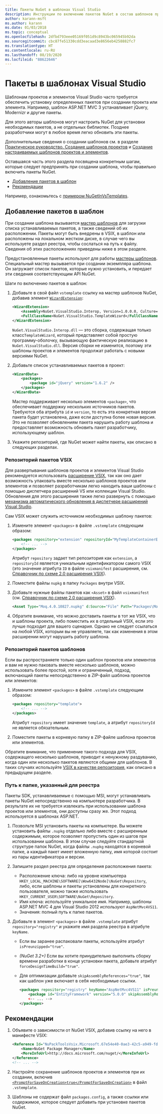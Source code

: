```yaml
---
title: Пакеты NuGet в шаблонах Visual Studio
description: Инструкции по включению пакетов NuGet в состав шаблонов проектов и элементов Visual Studio.
author: karann-msft
ms.author: karann
ms.date: 01/03/2018
ms.topic: conceptual
ms.openlocfilehash: 2dfbd793eee05169f051d9c8943bc065945b92da
ms.sourcegitcommit: cbc87fe51330cdd3eacaad3e8656eb4258882fc7
ms.translationtype: HT
ms.contentlocale: ru-RU
ms.lasthandoff: 08/19/2020
ms.locfileid: "88622646"
---
```

# <a name="packages-in-visual-studio-templates"></a>Пакеты в шаблонах Visual Studio

Шаблонам проектов и элементов Visual Studio часто требуется обеспечить установку определенных пакетов при создании проекта или элемента. Например, шаблон ASP.NET MVC 3 устанавливает jQuery, Modernizr и другие пакеты.

Для этого авторы шаблонов могут настроить NuGet для установки необходимых пакетов, а не отдельных библиотек. Позднее разработчики могут в любое время легко обновить эти пакеты.

Дополнительные сведения о создании шаблонов см. в разделе [Практическое руководство. Создание шаблонов проектов](/visualstudio/ide/how-to-create-project-templates) и [Создание настраиваемых шаблонов проектов и элементов](/visualstudio/extensibility/creating-custom-project-and-item-templates).

Оставшаяся часть этого раздела посвящена конкретным шагам, которые следует предпринять при создании шаблона, чтобы правильно включить пакеты NuGet.

- [Добавление пакетов в шаблон](#adding-packages-to-a-template)
- [Рекомендации](#best-practices)

Например, ознакомьтесь с [примером NuGetInVsTemplates](https://bitbucket.org/marcind/nugetinvstemplates).

## <a name="adding-packages-to-a-template"></a>Добавление пакетов в шаблон

При создании шаблона вызывается [мастер шаблонов](/visualstudio/extensibility/how-to-use-wizards-with-project-templates) для загрузки списка устанавливаемых пакетов, а также сведений об их расположении. Пакеты могут быть внедрены в VSIX, в шаблон или расположены на локальном жестком диске, в случае чего вы используете раздел реестра, чтобы сослаться на путь к файлу. Сведения об этих расположениях приведены ниже в этом разделе.

Предустановленные пакеты используют для работы [мастеры шаблонов](/visualstudio/extensibility/how-to-use-wizards-with-project-templates). Специальный мастер вызывается при создании экземпляра шаблона. Он загружает список пакетов, которые нужно установить, и передает эти сведения соответствующим API NuGet.

Шаги по включению пакетов в шаблон:

1. Добавьте в свой файл `vstemplate` ссылку на мастер шаблонов NuGet, добавив элемент [`WizardExtension`](/visualstudio/extensibility/wizardextension-element-visual-studio-templates):

    ```xml
    <WizardExtension>
        <Assembly>NuGet.VisualStudio.Interop, Version=1.0.0.0, Culture=neutral, PublicKeyToken=b03f5f7f11d50a3a</Assembly>
        <FullClassName>NuGet.VisualStudio.TemplateWizard</FullClassName>
    </WizardExtension>
    ```

    `NuGet.VisualStudio.Interop.dll` — это сборка, содержащая только класс`TemplateWizard`, который представляет собой простую программу-оболочку, вызывающую фактическую реализацию в `NuGet.VisualStudio.dll`. Версия сборки не изменится, поэтому эти шаблоны проектов и элементов продолжат работать с новыми версиями NuGet.

1. Добавьте список устанавливаемых пакетов в проект:

    ```xml
    <WizardData>
        <packages>
            <package id="jQuery" version="1.6.2" />
        </packages>
    </WizardData>
    ```

    Мастер поддерживает несколько элементов `<package>`, что обеспечивает поддержку нескольких источников пакетов. Требуются оба атрибута `id` и `version`, то есть эта конкретная версия пакета будет установлена, даже если доступна более новая версия. Это не позволяет обновлениям пакета нарушить работу шаблона и предоставляет возможность обновить пакет разработчику, использующему шаблон.

1. Укажите репозиторий, где NuGet может найти пакеты, как описано в следующих разделах.

### <a name="vsix-package-repository"></a>Репозиторий пакетов VSIX

Для развертывания шаблонов проектов и элементов Visual Studio рекомендуется использовать [расширение VSIX](/visualstudio/extensibility/shipping-visual-studio-extensions), так как оно дает возможность упаковать вместе несколько шаблонов проектов или элементов и позволяет разработчикам легко находить ваши шаблоны с помощью диспетчера расширений VS или коллекции Visual Studio. Обновления для этого расширения также легко развернуть с помощью [механизма автоматического обновления в диспетчере расширений Visual Studio](/visualstudio/extensibility/how-to-update-a-visual-studio-extension).

Сам VSIX может служить источником необходимых шаблону пакетов:

1. Измените элемент `<packages>` в файле `.vstemplate` следующим образом:

    ```xml
    <packages repository="extension" repositoryId="MyTemplateContainerExtensionId">
        <!-- ... -->
    </packages>
    ```

    Атрибут `repository` задает тип репозитория как `extension`, а `repositoryId` является уникальным идентификатором самого VSIX (это значение атрибута `ID` в файле `vsixmanifest` расширения, см. [Справочник по схеме 2.0 расширения VSIX](/visualstudio/extensibility/vsix-extension-schema-2-0-reference)).

1. Поместите файлы `nupkg` в папку `Packages` внутри VSIX.

1. Добавьте нужные файлы пакетов как `<Asset>` в файл `vsixmanifest` (см. [Справочник по схеме 2.0 расширения VSIX](/visualstudio/extensibility/vsix-extension-schema-2-0-reference)).

    ```xml
    <Asset Type="Moq.4.0.10827.nupkg" d:Source="File" Path="Packages\Moq.4.0.10827.nupkg" d:VsixSubPath="Packages" />
    ```

1. Обратите внимание, что можно доставить пакеты в тот же VSIX, что и шаблоны проекта, либо поместить их в отдельный VSIX, если это лучше подходит для вашего сценария. Однако не следует ссылаться на любой VSIX, которым вы не управляете, так как изменения в этом расширении могут нарушить работу шаблона.

### <a name="template-package-repository"></a>Репозиторий пакетов шаблонов

Если вы распространяете только один шаблон проектов или элементов и вам не нужно паковать вместе несколько шаблонов, можно использовать более простой, хотя и ограниченный, подход, включающий пакеты непосредственно в ZIP-файл шаблона проектов или элементов:

1. Измените элемент `<packages>` в файле `.vstemplate` следующим образом:

    ```xml
    <packages repository="template">
        <!-- ... -->
    </packages>
    ```

    Атрибут `repository` имеет значение `template`, а атрибут `repositoryId` не является обязательным.

1. Поместите пакеты в корневую папку в ZIP-файле шаблона проектов или элементов.

Обратите внимание, что применение такого подхода для VSIX, содержащего несколько шаблонов, приводит к ненужному раздуванию, когда один или несколько пакетов являются общими для шаблонов. В таких случаях используйте [VSIX в качестве репозитория](#vsix-package-repository), как описано в предыдущем разделе.

### <a name="registry-specified-folder-path"></a>Путь к папке, указанный для реестра

Пакеты SDK, устанавливаемые с помощью MSI, могут устанавливать пакеты NuGet непосредственно на компьютере разработчика. В результате их не требуется извлекать при использовании шаблона проектов или элементов, они доступны сразу же. Этот подход используется в шаблонах ASP.NET.

1. Позвольте MSI установить пакеты на компьютере. Вы можете установить файлы `.nupkg` отдельно либо вместе с расширенным содержимым, которое позволяет пропустить один из шагов при использовании шаблона. В этом случае следуйте стандартной структуре папок NuGet, когда файлы `.nupkg` находятся в корневой папке, а каждый пакет имеет вложенную папку, имя которой состоит из пары идентификатора и версии.

1. Запишите раздел реестра для определения расположения пакета:

    - Расположение ключа: либо на уровне компьютера `HKEY_LOCAL_MACHINE\SOFTWARE[\Wow6432Node]\NuGet\Repository`, либо, если шаблоны и пакеты установлены для конкретного пользователя, можно также использовать `HKEY_CURRENT_USER\SOFTWARE\NuGet\Repository`.
    - Имя ключа: используйте уникальное имя. Например, шаблоны ASP.NET MVC 4 для Visual Studio 2012 используют `AspNetMvc4VS11`.
    - Значения: полный путь к папке пакетов.

1. Добавьте в элемент `<packages>` в файле `.vstemplate` атрибут `repository="registry"` и укажите имя раздела реестра в атрибуте `keyName`.

    - Если вы заранее распаковали пакеты, используйте атрибут `isPreunzipped="true"`.
    - *(NuGet 3.2+)* Если вы хотите принудительно выполнить сборку времени разработки в конце установки пакета, добавьте атрибут `forceDesignTimeBuild="true"`.
    - Для оптимизации добавьте `skipAssemblyReferences="true"`, так как шаблон уже включает в себя необходимые ссылки.

        ```xml
        <packages repository="registry" keyName="AspNetMvc4VS11" isPreunzipped="true">
            <package id="EntityFramework" version="5.0.0" skipAssemblyReferences="true" />
            <-- ... -->
        </packages>
        ```

## <a name="best-practices"></a>Рекомендации

1. Объявите о зависимости от NuGet VSIX, добавив ссылку на него в манифесте VSIX:

    ```xml
    <Reference Id="NuPackToolsVsix.Microsoft.67e54e40-0ae3-42c5-a949-fddf5739e7a5" MinVersion="1.7.30402.9028">
        <Name>NuGet Package Manager</Name>
        <MoreInfoUrl>http://docs.microsoft.com/nuget/</MoreInfoUrl>
    </Reference>
    <!-- ... -->
    ```

1. Настройте сохранение шаблонов проектов и элементов при их создании, включив [`<PromptForSaveOnCreation>true</PromptForSaveOnCreation>`](/visualstudio/extensibility/promptforsaveoncreation-element-visual-studio-templates) в файл `.vstemplate`.

1. Шаблоны не содержат файл `packages.config`, а также ссылки или содержимое, которое следует добавить при установке пакетов NuGet.

